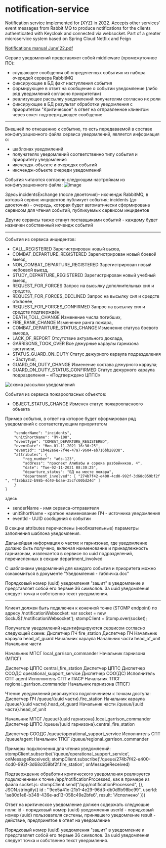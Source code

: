 # notification-service
Notification service implemented for [XYZ] in 2022. Accepts other services' event messages from Rabbit MQ to produce notifications for the clients authenticated with Keycloak and connected via websocket. Part of a greater microservice system based on Spring Cloud Netflix and Feign


[Notifications manual June'22.pdf](https://github.com/hyperborean72/notification-service/files/10947416/Notifications.manual.June.22.pdf)

Сервис уведомлений представляет собой middleware (промежуточное ПО):
- слушающее сообщения об определенных событиях из набора очередей сервера RabbitMQ
- фиксирующее в БД факт наступления события
- формирующее в ответ на сообщение о событии уведомление (либо ряд уведомлений согласно приоритетам)
- реализующее рассылку уведомлений получателям согласно их роли
- фиксирующее в БД результат обработки уведомления с приоритетом "Критическое" в ответ на отправленное клиентом через сокет подтверждающее сообщение 

***********************************************************************************************

Внешней по отношению к событию, то есть передаваемой в составе конфигурационного файла сервиса уведомлений, является информация о:
- шаблонах уведомлений
- получателях уведомлений соответственно типу события и приоритету уведомления
- иксчендж-объекте и очередях событий
- иксчендж-объекте очереди уведомлений
  
События читаются согласно следующим настройкам из конфигурационного файла:
![image](https://user-images.githubusercontent.com/9664260/224461045-b88762c2-f901-4407-9132-38f2b167659c.png)

Здесь 	incidentsExchange (после двоеточия)- иксчендж RabbitMQ, в который сервис инцидентов публикует события;
	incidents (до двоеточия) - очередь, которая будет автоматически сформирована сервисом для чтения событий, публикуемых сервисом инцидентов

Другие сервисы также станут поставщиками событий - каждому будет назначен собственный икчендж событий

***********************************************************************************************

События из сервиса инцидентов:
- CALL_REGISTERED			Зарегистрирован новый вызов,
- COMBAT_DEPARTURE_REGISTERED	Зарегистрирован новый боевой выезд,
- NON_COMBAT_DEPARTURE_REGISTERED	Зарегистрирован новый небоевой выезд,
- STUDY_DEPARTURE_REGISTERED	Зарегистрирован новый учебный выезд,
- REQUEST_FOR_FORCES		Запрос на высылку дополнительных сил и средств,
- REQUEST_FOR_FORCES_DECLINED	Запрос на высылку сил и средств отклонён,
- REQUEST_FOR_FORCES_CONFIRMED	Запрос на высылку сил и средств подтверждён,
- DEATH_TOLL_CHANGE		Изменение числа погибших,
- FIRE_RANK_CHANGE			Изменение ранга пожара,
- COMBAT_DEPARTURE_STATUS_CHANGE	Изменение статуса боевого выезда,
- LACK_OF_REPORT			Отсутствие актуального доклада,
- GARRISONS_TOOK_OVER		Все дежурные караулы гарнизона заступили,
- STATUS_GUARD_ON_DUTY		Статус дежурного караула подразделения - Заступил,
- GUARD_ON_DUTY_CHANGE		Изменение состава дежурного караула;
- GUARD_ON_DUTY_STATUS_CONFIRMED	Статус дежурного караула подразделения – «Подтверждено ЦППС»

![схема рассылки уведомлений](https://user-images.githubusercontent.com/9664260/224461157-85fa1af9-60bd-4d92-91c8-d40df988cf10.jpg)

События из сервиса пожароопасных объектов:
- OBJECT_STATUS_CHANGE		Изменен  статус пожароопасноого объекта


Пример события, в ответ на которое будет сформирован ряд уведомлений с соответствующим приоритетом
```{
	"senderName": "incidents", 
	"unitShortName": "ПЧ-108",
	"eventType": "COMBAT_DEPARTURE_REGISTERED",
	"eventDate": "Mon-01-11-2021 16:30:25",
	"eventId": "1b4e2e6e-7f4e-47a7-9604-eb716bb28838",	
	"attributes": {
		"reg_number": "абв-123",
		"address": "проспект Алибабы и сорока разбойников, 4",
		"date": "Tue-02-11-2021 08:30:25",		
		"departure_status": "БД на месте пожара",
		"department_involved": [ "274b7f42-e400-4cd0-992f-3d68c059bf2f ", "f18bba32-b98b-4c40-bdae-35cfc00bd24d" ]
	}	 
}
```

здесь 	
- senderName  - имя сервиса-отправителя
- unitShortName - краткое наименование ПЧ - источника уведомления
- eventId - UUID сообщения о событии


В секции attributes перечислены (необязательные) параметры заполнения шаблона уведомления.


Дальнейшая информация о частях и гарнизонах, где уведомление должно быть получено, включая наименование и принадлежность гарнизонам, извлекается в сервисе по uuid подразделений, перечисленных в секции department_involved

С шаблонами уведомлений для каждого события и приоритета можно ознакомиться в документе "Уведомления - табличка.doc"

Порядковый номер (uuid) уведомления "зашит" в уведомление и представляет собой его первые 36 символов.
За uuid уведомления следует точка и собственно текст уведомления.

***********************************************************************************************
Клиент должен быть подключен к конечной точке (STOMP endpoint) по адресу /notificationWebsocket:
	var socket = new SockJS('/notificationWebsocket');
	stompClient = Stomp.over(socket);


Получатели уведомлений идентифицируются сервисом согласно следующей схеме:
Диспетчер ПЧ	fire_station	Диспетчер ПЧ
Начальник караула	head_of_guard	Начальник караула
Начальник части	head_of_unit	Начальник части
		
Начальник МПСГ	local_garrison_commander	Начальник гарнизона (МПСГ)
		
Диспетчер ЦППС	central_fire_station	Диспетчер ЦППС
Диспетчер СООДС	operational_support_service	Диспетчер СОО(ДС)
Исполнитель СПТ	agent	Исполнитель СПТ и ПАСР
Начальник ТПСГ	regional_garrison_commander	Начальник гарнизона  (ТПСГ)

Чтение уведомлений реализуется подключением к точкам доступа:
Диспетчер ПЧ	/queue/{uuid части}.fire_station
Начальник караула	/queue/{uuid части}.head_of_guard
Начальник части	/queue/{uuid части}.head_of_unit
	
Начальник МПСГ	/queue/{uuid гарнизона}.local_garrison_commander
Диспетчер ЦППС	/queue/{uuid гарнизона}.central_fire_station
	
Диспетчер СООДС	/queue/operational_support_service
Исполнитель СПТ	/queue/agent
Начальник ТПСГ	/queue/regional_garrison_commander

Примеры подключения для чтения уведомлений:
stompClient.subscribe('/queue/operational_support_service', onMessageReceived);
stompClient.subscribe('/queue/274b7f42-e400-4cd0-992f-3d68c059bf2f.fire_station', onMessageReceived)


Подтверждение обработки критического уведомления реализуется подключением к точке /app/notificationProcessed, 
как в примере из файла socket.js:
	stompClient.send("/app/notificationProcessed", {}, JSON.stringify({
		id : ''9ee5a41e-21b1-4e29-96d3-db0d9b98bc99",
		userId: 'ae80d1e8-b348-436e-ad13-058c49e2bfe6',
        	result: 'Исполнено'
	}))
	
Ответ на критическое уведомление должен содержать следующие поля:
	id 	- порядковый номер (uuid) уведомления
	userId 	- порядковый номер (uuid) пользователя системы, принявшего уведомление
	result	- действие, предпринятое в ответ на уведомление


Порядковый номер (uuid) уведомления "зашит" в уведомление и представляет собой его первые 36 символов.
За uuid уведомления следует точка и собственно текст уведомления.

